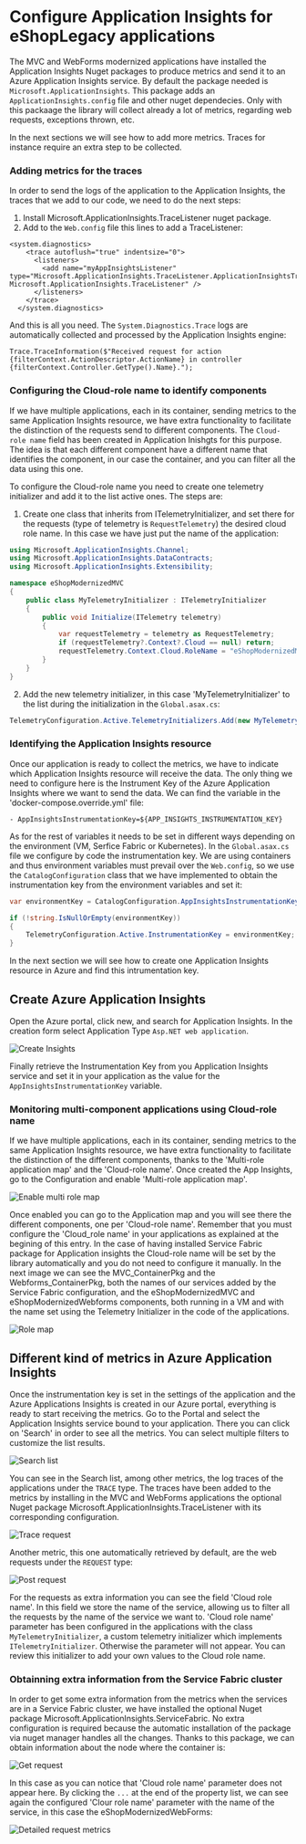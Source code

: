 # Configure Application Insights for eShopLegacy applications 
The MVC and WebForms modernized applications have installed the Application Insights Nuget packages to produce metrics and send it to an Azure Application Insights service. By default the package needed is `Microsoft.ApplicationInsights`. This package adds an `ApplicationInsights.config` file and other nuget dependecies. Only with this packaage the library will collect already a lot of metrics, regarding web requests, exceptions thrown, etc.

In the next sections we will see how to add more metrics. Traces for instance require an extra step to be collected. 

### Adding metrics for the traces
In order to send the logs of the application to the Application Insights, the traces that we add to our code, we need to do the next steps:
1. Install Microsoft.ApplicationInsights.TraceListener nuget package.
2. Add to the `Web.config` file this lines to add a TraceListener:
```
<system.diagnostics>
    <trace autoflush="true" indentsize="0">
      <listeners>
        <add name="myAppInsightsListener" type="Microsoft.ApplicationInsights.TraceListener.ApplicationInsightsTraceListener, Microsoft.ApplicationInsights.TraceListener" />
      </listeners>
    </trace>
  </system.diagnostics>
```
And this is all you need. The `System.Diagnostics.Trace` logs are automatically collected and processed by the Application Insights engine:

```
Trace.TraceInformation($"Received request for action {filterContext.ActionDescriptor.ActionName} in controller {filterContext.Controller.GetType().Name}.");
```

### Configuring the Cloud-role name to identify components
If we have multiple applications, each in its container, sending metrics to the same Application Insights resource, we have extra functionality to facilitate the distinction of the requests send to different components. The `Cloud-role name` field has been created in Application Inishgts for this purpose. The idea is that each different component have a different name that identifies the component, in our case the container, and you can filter all the data using this one.

To configure the Cloud-role name you need to create one telemetry initializer and add it to the list active ones. The steps are:
1. Create one class that inherits from ITelemetryInitializer, and set there for the requests (type of telemetry is `RequestTelemetry`) the desired cloud role name. In this case we have just put the name of the application:

```C#
using Microsoft.ApplicationInsights.Channel;
using Microsoft.ApplicationInsights.DataContracts;
using Microsoft.ApplicationInsights.Extensibility;

namespace eShopModernizedMVC
{
    public class MyTelemetryInitializer : ITelemetryInitializer
    {
        public void Initialize(ITelemetry telemetry)
        {
            var requestTelemetry = telemetry as RequestTelemetry;
            if (requestTelemetry?.Context?.Cloud == null) return;
            requestTelemetry.Context.Cloud.RoleName = "eShopModernizedMVC";
        }
    }
}
```  
2. Add the new telemetry initializer, in this case 'MyTelemetryInitializer' to the list during the initialization in the `Global.asax.cs`:
```C#
TelemetryConfiguration.Active.TelemetryInitializers.Add(new MyTelemetryInitializer());
``` 

### Identifying the Application Insights resource
Once our application is ready to collect the metrics, we have to indicate which Application Insights resource will receive the data. The only thing we need to configure here is the Instrument Key of the Azure Application Insights where we want to send the data. We can find the variable in the 'docker-compose.override.yml' file:

```
- AppInsightsInstrumentationKey=${APP_INSIGHTS_INSTRUMENTATION_KEY}
```

As for the rest of variables it needs to be set in different ways depending on the environment (VM, Serfice Fabric or Kubernetes). In the `Global.asax.cs` file we configure by code the instrumentation key. We are using containers and 
thus environment variables must prevail over the `Web.config`, so we use the `CatalogConfiguration` class that we have implemented to obtain the instrumentation key from the environment variables and set it:

```C#
var environmentKey = CatalogConfiguration.AppInsightsInstrumentationKey;

if (!string.IsNullOrEmpty(environmentKey))
{
    TelemetryConfiguration.Active.InstrumentationKey = environmentKey;
}
``` 



In the next section we will see how to create one Application Insights resource in Azure and find this intrumentation key.

## Create Azure Application Insights
Open the Azure portal, click new, and search for Application Insights. In the creation form select Application Type `Asp.NET web application`.

![Create Insights](https://github.com/dotnet-architecture/eShopModernizing/blob/master/img/appinsights/create-insights.PNG)

Finally retrieve the Instrumentation Key from you Application Insights service and set it in your application as the value for the `AppInsightsInstrumentationKey` variable.

### Monitoring multi-component applications using Cloud-role name

If we have multiple applications, each in its container, sending metrics to the same Application Insights resource, we have extra functionality to facilitate the distinction of the different components, thanks to the 'Multi-role application map' and the 'Cloud-role name'. Once created the App Insights, go to the Configuration and enable 'Multi-role application map'.

![Enable multi role map](https://github.com/dotnet-architecture/eShopModernizing/blob/master/img/appinsights/settings-insights.PNG)

Once enabled you can go to the Application map and you will see there the different components, one per 'Cloud-role name'. Remember that you must configure the 'Cloud_role name'  in your applications as explained at the begining of this entry. In the case of having installed Service Fabric package for Application insights the Cloud-role name will be set by the library automatically and you do not need to configure it manually. In the next image we can see the MVC_ContainerPkg and the Webforms_ContainerPkg, both the names of our services added by the Service Fabric configuration, and the eShopModernizedMVC and eShopModernizedWebforms components, both running in a VM and with the name set using the Telemetry Initializer in the code of the applications.

![Role map](https://github.com/dotnet-architecture/eShopModernizing/blob/master/img/appinsights/ainsights_rolemap.PNG)

## Different kind of metrics in Azure Application Insights

Once the instrumentation key is set in the settings of the application and the Azure Applications Insights is created in our Azure portal, everything is ready to start receiving the metrics. Go to the Portal and select the Application Insights service bound to your application. There you can click on 'Search' in order to see all the metrics. You can select multiple filters to customize the list results.

![Search list](https://github.com/dotnet-architecture/eShopModernizing/blob/master/img/appinsights/search-list.png)

You can see in the Search list, among other metrics, the log traces of the applications under the `TRACE` type. The traces have been added to the metrics by installing in the MVC and WebForms applications the optional Nuget package Microsoft.ApplicationInsights.TraceListener with its corresponding configuration.

![Trace request](https://github.com/dotnet-architecture/eShopModernizing/blob/master/img/appinsights/trace-logs-insights.png)

Another metric, this one automatically retrieved by default, are the web requests under the `REQUEST` type:

![Post request](https://github.com/dotnet-architecture/eShopModernizing/blob/master/img/appinsights/post-request-insights.png)

For the requests as extra information you can see the field 'Cloud role name'. In this field we store the name of the service, allowing us to filter all the requests by the name of the service we want to. 'Cloud role name' parameter has been configured in the applications with the class `MyTelemetryInitializer`, a custom telemetry initializer which implements `ITelemetryInitializer`. Otherwise the parameter will not appear. You can review this initializer to add your own values to the Cloud role name.

### Obtainning extra information from the Service Fabric cluster
In order to get some extra information from the metrics when the services are in a Service Fabric cluster, we have installed the optional Nuget package Microsoft.ApplicationInsights.ServiceFabric. No extra configuration is required because the automatic installation of the package via nuget manager handles all the changes. Thanks to this package, we can obtain information about the node where the container is:

![Get request](https://github.com/dotnet-architecture/eShopModernizing/blob/master/img/appinsights/request-metrics.png)

In this case as you can notice that 'Cloud role name' parameter does not appear here. By clicking the `...` at the end of the property list, we can see again the configured 'Clour role name' parameter with the name of the service, in this case the eShopModernizedWebForms:

![Detailed request metrics](https://github.com/dotnet-architecture/eShopModernizing/blob/master/img/appinsights/request-details-metrics.png)